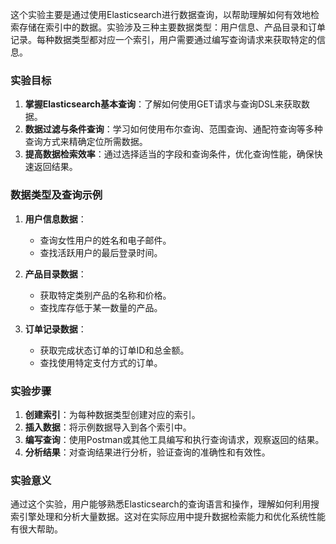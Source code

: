 这个实验主要是通过使用Elasticsearch进行数据查询，以帮助理解如何有效地检索存储在索引中的数据。实验涉及三种主要数据类型：用户信息、产品目录和订单记录。每种数据类型都对应一个索引，用户需要通过编写查询请求来获取特定的信息。

### 实验目标

1. **掌握Elasticsearch基本查询**：了解如何使用GET请求与查询DSL来获取数据。
2. **数据过滤与条件查询**：学习如何使用布尔查询、范围查询、通配符查询等多种查询方式来精确定位所需数据。
3. **提高数据检索效率**：通过选择适当的字段和查询条件，优化查询性能，确保快速返回结果。

### 数据类型及查询示例

1. **用户信息数据**：
   - 查询女性用户的姓名和电子邮件。
   - 查找活跃用户的最后登录时间。

2. **产品目录数据**：
   - 获取特定类别产品的名称和价格。
   - 查找库存低于某一数量的产品。

3. **订单记录数据**：
   - 获取完成状态订单的订单ID和总金额。
   - 查找使用特定支付方式的订单。

### 实验步骤

1. **创建索引**：为每种数据类型创建对应的索引。
2. **插入数据**：将示例数据导入到各个索引中。
3. **编写查询**：使用Postman或其他工具编写和执行查询请求，观察返回的结果。
4. **分析结果**：对查询结果进行分析，验证查询的准确性和有效性。

### 实验意义

通过这个实验，用户能够熟悉Elasticsearch的查询语言和操作，理解如何利用搜索引擎处理和分析大量数据。这对在实际应用中提升数据检索能力和优化系统性能有很大帮助。
